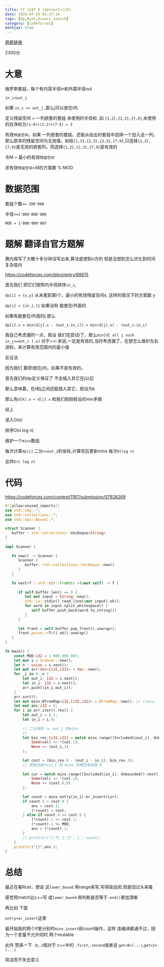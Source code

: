 ```yaml
---
title: CF 1197 E (dp+sort+二分)
date: 2019-07-29 01:37:14
tags: [dp,Rust,binary search]
category: [Codeforces]
mathjax: true
---
```


[原题链接](https://codeforces.com/contest/1197/problem/E)

2300分

# 大意

俄罗斯套娃，每个有内容半径in和外围半径out

`in_i<out_i`

如果 `in_i >= out_j` ,那么j可以放在i内

定义残留空间 = 一列嵌套的套娃 未使用的半径和 ,如 `{1,2},{2,5},{7,9}`,未使用的白净和为`(1-0)+(2-2)+(7-5) = 3`

有效`残留空间`，如果 一列嵌套的套娃，还能从给出的套娃中选择一个加入这一列，那么原本的残留空间为无效值。如给`{1,2},{2,3},{2,5},{7,9}`,只选择`{1,2},{7,9}`是无效的嵌套列，而选择`{1,2},{2,3},{7,9}`是有效的

令M = 最小的有效`残留空间`

求有效`残留空间`=M的方案数 % MOD

# 数据范围

套娃个数`<= 200'000`

半径`<=1'000'000'000`

`MOD = 1'000'000'007`

# 题解 翻译自官方题解

赛内我写了大概十多分钟没写出来,算法是想到n方的 但是没想到怎么优化到时间复杂度内

https://codeforces.com/blog/entry/68615

首先我们 把它们按照内半径排序`in_i`,

`dp[i] = {x,y}` 从末尾到第i个，最小的有效残留空间x, 这样的情况下的方案数 y

`dp[i] = {in_i,1}` 如果没有 能套在i外面的

如果有能套在i外面的j 那么

`dp[i].x = min(d[j].x - (out_i-in_i)) = min(d[j].x) - (out_i-in_i)`

我自己考虑漏的一点，假设 我们在尝试i了，那么`min[d[ all j such in_j>=out_i ].x]` 对于>=i 来说,一定是有效的,当时考虑漏了，在想怎么维护左右游标，来计算有效范围内的最小值

反证法

因为我们 要把i放在j内，如果不是有效的，

首先我们的dp定义保证了 不会插入其它在j以后

那么意味着，在i和j之间还能插入其它，假设为k

那么有`d[k].x < d[j].x` 和我们刚刚假设的min矛盾

综上

读入O(n)

排序O(n log n)

维护一个`minx`数组

每次计算`dp[i]` 二分`>=out_i`的坐标,计算完后更新minx 每次`O(log n)`

总共`O(n log n)`

# 代码

https://codeforces.com/contest/1197/submission/57928269

```rust
#![allow(unused_imports)]
use std::cmp::*;
use std::collections::*;
use std::ops::Bound::*;
 
struct Scanner {
   buffer : std::collections::VecDeque<String>
}
 
impl Scanner {
 
   fn new() -> Scanner {
      Scanner {
         buffer: std::collections::VecDeque::new()
      }
   }
 
   fn next<T : std::str::FromStr >(&mut self) -> T {
 
      if self.buffer.len() == 0 {
         let mut input = String::new();
         std::io::stdin().read_line(&mut input).ok();
         for word in input.split_whitespace() {
            self.buffer.push_back(word.to_string())
         }
      }
 
      let front = self.buffer.pop_front().unwrap();
      front.parse::<T>().ok().unwrap()
   }
}
 
fn main() {
    const MOD:i32 = 1_000_000_007;
    let mut s = Scanner::new();
    let n : usize = s.next();
    let mut arr:Vec<(i32,i32)> = Vec::new();
    for _i in 0..n {
        let out_i: i32 = s.next();
        let in_i: i32 = s.next();
        arr.push((in_i,out_i));
    }
    arr.sort();
    let mut minx:BTreeMap<i32,(i32,i32)> = BTreeMap::new(); // (in>=, (mincost,cnt))
    let mut ans:i32 = 0;
    for i in arr.iter().rev() {
        let out_i = i.1;
        let in_i = i.0;
 
        // 二分找到 >= out_i 的minx
        //
        let bin_res:(i32,i32) = match minx.range((Included(&out_i), Unbounded)).next() {
            Some(val) => *(val.1),
            None => (out_i,1)
        };
 
        let cost = (bin_res.0 - (out_i - in_i), bin_res.1);
        // 获取当前>=in_i 的 minx 如果没有则是 0
 
        let cur = match minx.range((Included(&in_i), Unbounded)).next() {
            Some(val) => *(val.1),
            None => (cost.0,0)
        };
 
        let count = minx.entry(in_i).or_insert(cur);
        if count.0 > cost.0 {
            ans = cost.1;
            (*count) = cost;
        } else if count.0 == cost.0 {
            (*count).1 += cost.1;
            (*count).1 %= MOD;
            ans = (*count).1;
        }
        // println!("{:?} {:?}", i , count);
    }
    println!("{}",ans );
}
```

# 总结

最近在看Rust，想说 这`lower_bound` 用range来写,写得我自闭,但是回过头来看

感觉用match比c++写 成`lower_bound` 再判断是否等于`.end()`更加清晰

再比如 下面

`entry+or_insert`这里

最开始我的两个if里分别时`minx.insert`和count操作，这样 连编译都通不过，因为一个变量不允许同时 两个mutable

此外 赞美一下 `.0`,`.1`相对于 c++中的 `.first`,`.second`或者说 `get<0>(...)`,`get<1>(...)`

简洁而不失去意义


